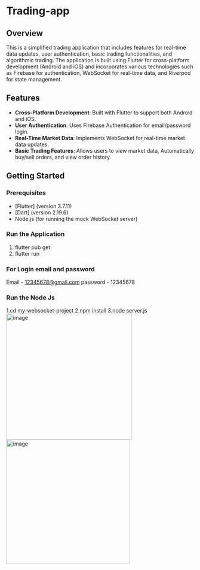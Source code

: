 # Trading-app

## Overview

This is a simplified trading application that includes features for real-time data updates, user authentication, basic trading functionalities, and algorithmic trading. The application is built using Flutter for cross-platform development (Android and iOS) and incorporates various technologies such as Firebase for authentication, WebSocket for real-time data, and Riverpod for state management.

## Features

- **Cross-Platform Development**: Built with Flutter to support both Android and iOS.
- **User Authentication**: Uses Firebase Authentication for email/password login.
- **Real-Time Market Data**: Implements WebSocket for real-time market data updates.
- **Basic Trading Features**: Allows users to view market data, Automatically buy/sell orders, and view order history.


## Getting Started

### Prerequisites

- [Flutter] (version 3.7.11)
- [Dart] (version 2.19.6)
- Node.js (for running the mock WebSocket server)

### Run the Application

1. flutter pub get
2. flutter run

### For Login email and password
Email - 12345678@gmail.com
password - 12345678

### Run the Node Js

1.cd my-websocket-project
2.npm install
3.node server.js
<img width="337" alt="image" src="https://github.com/Soundar19/tradingPro/assets/96820575/626b837b-041a-49d0-aa3c-f673c4cdee8a"><img width="331" alt="image" src="https://github.com/Soundar19/tradingPro/assets/96820575/bd5e1d82-99c8-4e2d-97f6-c3cf0630de55">





